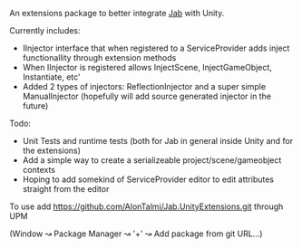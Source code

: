 An extensions package to better integrate [Jab](https://github.com/pakrym/jab) with Unity.

Currently includes:
 - IInjector interface that when registered to a ServiceProvider adds inject functionallity through extension methods
 - When IInjector is registered allows InjectScene, InjectGameObject, Instantiate, etc'
 - Added 2 types of injectors: ReflectionInjector and a super simple ManualInjector (hopefully will add source generated injector in the future)

Todo:
  - Unit Tests and runtime tests (both for Jab in general inside Unity and for the extensions)
  - Add a simple way to create a serializeable project/scene/gameobject contexts
  - Hoping to add somekind of ServiceProvider editor to edit attributes straight from the editor
    


To use add https://github.com/AlonTalmi/Jab.UnityExtensions.git through UPM

(Window ↝ Package Manager ↝ '+' ↝ Add package from git URL...)
